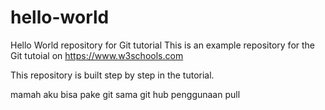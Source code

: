 # hello-world

Hello World repository for Git tutorial
This is an example repository for the Git tutoial on https://www.w3schools.com

This repository is built step by step in the tutorial.

mamah aku bisa pake git sama git hub
penggunaan pull
